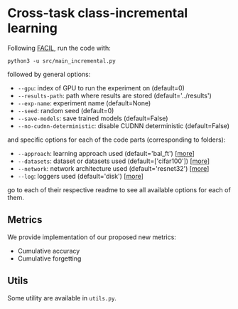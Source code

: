 # Cross-task class-incremental learning
Following [FACIL](https://github.com/mmasana/FACIL), run the code with:
```
python3 -u src/main_incremental.py
```
followed by general options:

* `--gpu`: index of GPU to run the experiment on (default=0)
* `--results-path`: path where results are stored (default='../results')
* `--exp-name`: experiment name (default=None)
* `--seed`: random seed (default=0)
* `--save-models`: save trained models (default=False)
* `--no-cudnn-deterministic`: disable CUDNN deterministic (default=False)

and specific options for each of the code parts (corresponding to folders):
  
* `--approach`: learning approach used (default='bal_ft') [[more](approach/README.md)]
* `--datasets`: dataset or datasets used (default=['cifar100']) [[more](datasets/README.md)]
* `--network`: network architecture used (default='resnet32') [[more](networks/README.md)]
* `--log`: loggers used (default='disk') [[more](loggers/README.md)]

go to each of their respective readme to see all available options for each of them.

## Metrics
We provide implementation of our proposed new metrics:

* Cumulative accuracy
* Cumulative forgetting

## Utils
Some utility are available in `utils.py`.
